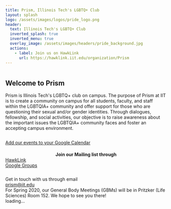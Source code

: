 ```yaml
---
title: Prism, Illinois Tech's LGBTQ+ Club
layout: splash
logo: /assets/images/logos/pride_logo.png
header:
  text: Illinois Tech's LGBTQ+ Club
  inverted_splash: true
  inverted_menu: true
  overlay_image: /assets/images/headers/pride_background.jpg
  actions:
    - label: Join us on HawkLink
      url: https://hawklink.iit.edu/organization/Prism
---
```


<link href='assets/packages/core/main.css' rel='stylesheet' />
<link href='assets/packages/daygrid/main.css' rel='stylesheet' />
<link href='assets/packages/list/main.css' rel='stylesheet' />

<div class="ui two column doubling stackable grid container" style="margin-bottom: 14px;">
<div class="ui raised very padded container segment column">
<h2>Welcome to Prism</h2>
<p>
Prism is Illinois Tech's LGBTQ+ club on campus. The purpose of Prism at IIT is to create a community on campus for all students, faculty, and staff within the LGBTQIA+ community and offer support for those who are questioning their sexual and/or gender identities. Through dialogues, fellowship, and social activities, our objective is to raise awareness about the important issues the LGBTQIA+ community faces and foster an accepting campus environment.  
</p>
</div>
<div class="ui raised very padded container segment column" style="margin-top: 0px;">

<a href="https://calendar.google.com/calendar/b/0/r?cid=iit.edu_687jcqqckknee6rg7fcn6n4ess@group.calendar.google.com" class="fluid ui button" style="margin-bottom: 14px;">Add our events to your Google Calendar</a>

<div data-tooltip="Both options will get all of our emails, but you can choose either for privacy reasons.">
<h4 style="margin-bottom: 0px; text-align: center;">Join our Mailing list through</h4>
<div class="fluid ui buttons" style="margin-bottom: 26px;">
    <a href="https://hawklink.iit.edu/organization/Prism" class="ui primary button">HawkLink</a>
    <div class="or"></div>
    <a href="https://groups.google.com/forum/#!forum/prism-iit/join" class="ui button">Google Groups</a>
</div>
</div>

<div class="ui fluid animated fade button" tabindex="0">
    <div class="visible content">Get in touch with us through email</div>
    <a href="mailto:prism@iit.edu" class="hidden content">
        prism@iit.edu
    </a>
</div>
</div>


<div class="ui message">
    For Spring 2020, our General Body Meetings (GBMs) will be in Pritzker (Life Sciences) Room 152. We hope to see you there!
</div>

<div id='loading'>loading...</div>
<div id='calendar'></div>


<script src='assets/packages/core/main.js'></script>
<script src='assets/packages/interaction/main.js'></script>
<script src='assets/packages/daygrid/main.js'></script>
<script src='assets/packages/list/main.js'></script>
<script src='assets/packages/google-calendar/main.js'></script>
<script>

document.addEventListener('DOMContentLoaded', function() {
    var calendarEl = document.getElementById('calendar');

    var calendar = new FullCalendar.Calendar(calendarEl, {

    plugins: [ 'interaction', 'dayGrid', 'list', 'googleCalendar' ],

    header: {
        left: 'prev,next today',
        center: 'title',
        right: 'dayGridMonth,listYear'
    },

    displayEventTime: true, // don't show the time column in list view

    googleCalendarApiKey: 'AIzaSyCHN6dNi72HpEkLBZnpqnlB7jZx3tKgmzQ',

    events: 'iit.edu_687jcqqckknee6rg7fcn6n4ess@group.calendar.google.com',

    eventClick: function(arg) {
        // opens events in a popup window
        window.open(arg.event.url, 'google-calendar-event', 'width=700,height=600');

        arg.jsEvent.preventDefault() // don't navigate in main tab
    },

    loading: function(bool) {
        document.getElementById('loading').style.display =
        bool ? 'block' : 'none';
    }

    });

    calendar.render();
});

</script>
